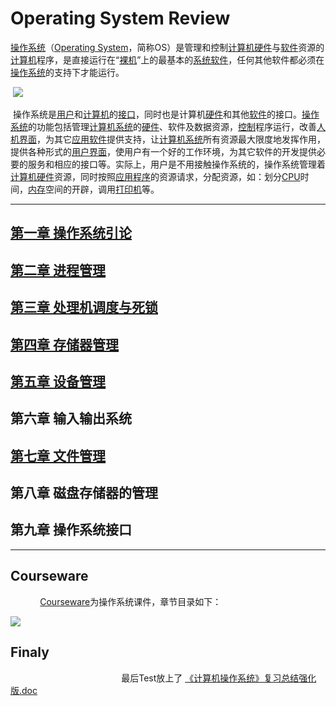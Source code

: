 # Operating System Review
​      [ 操作系统](https://baike.baidu.com/item/%E6%93%8D%E4%BD%9C%E7%B3%BB%E7%BB%9F/192)（[Operating System](https://baike.baidu.com/item/Operating%20System)，简称OS）是管理和控制[计算机](https://baike.baidu.com/item/%E8%AE%A1%E7%AE%97%E6%9C%BA)[硬件](https://baike.baidu.com/item/%E7%A1%AC%E4%BB%B6)与[软件](https://baike.baidu.com/item/%E8%BD%AF%E4%BB%B6/12053)资源的[计算机](https://baike.baidu.com/item/%E8%AE%A1%E7%AE%97%E6%9C%BA)程序，是直接运行在“[裸机](https://baike.baidu.com/item/%E8%A3%B8%E6%9C%BA)”上的最基本的[系统软件](https://baike.baidu.com/item/%E7%B3%BB%E7%BB%9F%E8%BD%AF%E4%BB%B6)，任何其他软件都必须在[操作系统](https://baike.baidu.com/item/%E6%93%8D%E4%BD%9C%E7%B3%BB%E7%BB%9F/192)的支持下才能运行。

​                          ![](http://oy3mfxixl.bkt.clouddn.com/201711271702_616.png)   



​      操作系统是[用户](https://baike.baidu.com/item/%E7%94%A8%E6%88%B7)和[计算机](https://baike.baidu.com/item/%E8%AE%A1%E7%AE%97%E6%9C%BA)的[接口](https://baike.baidu.com/item/%E6%8E%A5%E5%8F%A3)，同时也是计算机[硬件](https://baike.baidu.com/item/%E7%A1%AC%E4%BB%B6)和其他[软件](https://baike.baidu.com/item/%E8%BD%AF%E4%BB%B6/12053)的接口。[操作系统](https://baike.baidu.com/item/%E6%93%8D%E4%BD%9C%E7%B3%BB%E7%BB%9F/192)的功能包括管理[计算机系统](https://baike.baidu.com/item/%E8%AE%A1%E7%AE%97%E6%9C%BA%E7%B3%BB%E7%BB%9F)的[硬件](https://baike.baidu.com/item/%E7%A1%AC%E4%BB%B6)、软件及数据资源，[控制](https://baike.baidu.com/item/%E6%8E%A7%E5%88%B6)程序运行，改善[人机界面](https://baike.baidu.com/item/%E4%BA%BA%E6%9C%BA%E7%95%8C%E9%9D%A2)，为其它[应用软件](https://baike.baidu.com/item/%E5%BA%94%E7%94%A8%E8%BD%AF%E4%BB%B6)提供支持，让[计算机系统](https://baike.baidu.com/item/%E8%AE%A1%E7%AE%97%E6%9C%BA%E7%B3%BB%E7%BB%9F)所有资源最大限度地发挥作用，提供各种形式的[用户界面](https://baike.baidu.com/item/%E7%94%A8%E6%88%B7%E7%95%8C%E9%9D%A2)，使用户有一个好的工作环境，为其它软件的开发提供必要的服务和相应的接口等。实际上，用户是不用接触操作系统的，操作系统管理着[计算机硬件](https://baike.baidu.com/item/%E8%AE%A1%E7%AE%97%E6%9C%BA%E7%A1%AC%E4%BB%B6)资源，同时按照[应用程序](https://baike.baidu.com/item/%E5%BA%94%E7%94%A8%E7%A8%8B%E5%BA%8F)的资源请求，分配资源，如：划分[CPU](https://baike.baidu.com/item/CPU)时间，[内存](https://baike.baidu.com/item/%E5%86%85%E5%AD%98)空间的开辟，调用[打印机](https://baike.baidu.com/item/%E6%89%93%E5%8D%B0%E6%9C%BA)等。

---

## [第一章 操作系统引论](https://github.com/Cherishao/Operating-System/blob/master/Dir/%E7%AC%AC%E4%B8%80%E7%AB%A0%20%E6%93%8D%E4%BD%9C%E7%B3%BB%E7%BB%9F%E5%BC%95%E8%AE%BA.md)

## [第二章 进程管理](https://github.com/Cherishao/Operating-System/blob/master/Dir/%E7%AC%AC%E4%BA%8C%E7%AB%A0%20%E8%BF%9B%E7%A8%8B%E7%AE%A1%E7%90%86.md)

## [第三章 处理机调度与死锁](https://github.com/Cherishao/Operating-System/blob/master/Dir/%E7%AC%AC%E4%B8%89%E7%AB%A0%20%E5%A4%84%E7%90%86%E6%9C%BA%E8%B0%83%E5%BA%A6%E4%B8%8E%E6%AD%BB%E9%94%81.md)

## [第四章 存储器管理](https://github.com/Cherishao/Operating-System/blob/master/Dir/%E7%AC%AC%E5%9B%9B%E7%AB%A0%20%E5%AD%98%E5%82%A8%E5%99%A8%E7%AE%A1%E7%90%86.md)

## [第五章 设备管理](https://github.com/Cherishao/Operating-System/blob/master/Dir/%E7%AC%AC%E4%BA%94%E7%AB%A0%20%E8%AE%BE%E5%A4%87%E7%AE%A1%E7%90%86.md)

## 第六章 输入输出系统

## [第七章 文件管理](https://github.com/Cherishao/Operating-System/blob/master/Dir/%E7%AC%AC%E5%85%AD%E7%AB%A0%20%E6%96%87%E4%BB%B6%E7%AE%A1%E7%90%86.md)

## 第八章  磁盘存储器的管理

## 第九章  操作系统接口

---
## Courseware
​             [Courseware](https://github.com/Cherishao/Operating-System/tree/master/Courseware)为操作系统课件，章节目录如下：

![](http://oy3mfxixl.bkt.clouddn.com/201711281501_538.png)

## Finaly
                                              最后Test放上了 [《计算机操作系统》复习总结强化版.doc](https://github.com/Cherishao/Operating-System/blob/master/Test/%E3%80%8A%E8%AE%A1%E7%AE%97%E6%9C%BA%E6%93%8D%E4%BD%9C%E7%B3%BB%E7%BB%9F%E3%80%8B%E5%A4%8D%E4%B9%A0%E6%80%BB%E7%BB%93%E5%BC%BA%E5%8C%96%E7%89%88.doc)

​                                                           



